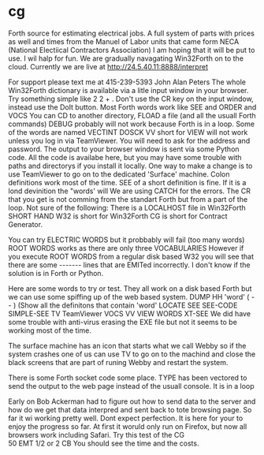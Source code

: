 # cg
Forth source for estimating electrical jobs. A full system of parts with prices as well and times from the Manuel of Labor units
that came form NECA (National Electiical Contractors Association)  I am hoping that it will be put to use.  I wil halp for fun.
We are gradually navagating Win32Forth on to the cloud.
Currently we are live at http://24.5.40.11:8888/interpret 

For support please text me at 415-239-5393 John Alan Peters
The whole Win32Forth dictionary is available via a litle input window in your browser.
Try something simple like 2 2 + .
Don't use the CR key on the input window, instead use the DoIt button.
Most Forth words work like SEE <word> and ORDER and VOCS
You can CD to another directory, FLOAD a file (and all the usuall Forth commands)
DEBUG probably will not work because Forth is in a loop. Some of the words are named VECTINT  DOSCK
VV short for VIEW will not work unless you log in via TeamViewer.  You will need to ask for the address and password.
The output to your browser window is sent via some Python code.
All the code is availabe here, but you may have some trouble with paths and directorys if you install it locally.
One way to make a change is to use TeamViewer to go on to the dedicated 'Surface' machine.
Colon definitions work most of the time.
SEE of a short definition is fine.  If it is a lond devinition the "words' will
We are using CATCH for the errors.
The CR that you get is not comming from the standart Forth but from a part of the loop.
Not sure of the following:
There is a LOCALHOST file in Win32Forth
SHORT HAND
W32 is short for Win32Forth
CG is short for Contract Generator.  

You can try ELECTRIC WORDS but it probbably will fail (too many words)
ROOT WORDS works as there are only three VOCABULARIES However if you execute ROOT WORDS from a regular disk based W32 
you will see that there are some ------- lines that are EMITed incorrectly.  I don't know if the solution is in Forth or Python.

Here are some words to try or test. They all work on a disk based Forth but we can use some spiffing up of the web based system.
DUMP
HH 'word' ( -- )  (Show all the definitons that contain 'word'
LOCATE
SEE
SEE-CODE
SIMPLE-SEE
TV TeamViewer
VOCS
VV
VIEW
WORDS
XT-SEE
We did have some trouble with anti-virus erasing the EXE file but not it seems to be working most of the time.

The surface machine has an icon that starts what we call Webby so if the system crashes one of us can use TV to go on to the
machind and close the black screens that are part of runing Webby and restart the system.

There is some Forth socket code some place.
TYPE has been vectored to send the output to the web page instead of the usuall console.  It is in a loop

Early on Bob Ackerman had to figure out how to send data to the server and how do we get that data interpred and sent
 back to tote browsing page.  So far it wi working pretty well.  Dont expect perfection.  It is here for your to enjoy 
 the progress so far. At first it woruld only run on Firefox, but now all browsers work including Safari.
 Try this test of the CG  
 50 EMT 1/2
 or
 2 CB
 You should see the time and the costs.

